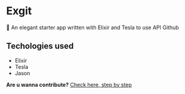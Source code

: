 # Exgit

💅 An elegant starter app written with Elixir and Tesla to use API Github

## Techologies used 
- Elixir
- Tesla
- Jason 

**Are u wanna contribute?**
<a href="./.github/CONTRIBUTING.md">Check here, step by step</a>